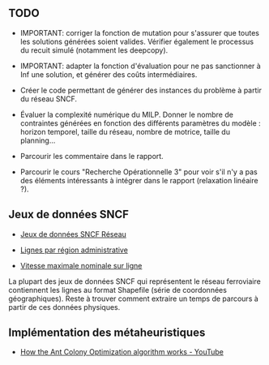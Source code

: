 ## TODO

- IMPORTANT: corriger la fonction de mutation pour s'assurer que toutes les solutions générées soient valides. Vérifier également le processus du recuit simulé (notamment les deepcopy).

- IMPORTANT: adapter la fonction d'évaluation pour ne pas sanctionner à Inf une solution, et générer des coûts intermédiaires.

- Créer le code permettant de générer des instances du problème à partir du réseau SNCF.

- Évaluer la complexité numérique du MILP. Donner le nombre de contraintes générées en fonction des différents paramètres du modèle : horizon temporel, taille du réseau, nombre de motrice, taille du planning...

- Parcourir les commentaire dans le rapport.

- Parcourir le cours "Recherche Opérationnelle 3" pour voir s'il n'y a pas des éléments intéressants à intégrer dans le rapport (relaxation linéaire ?).

## Jeux de données SNCF

- [Jeux de données SNCF Réseau](https://ressources.data.sncf.com/explore/?sort=modified&q=publisher:'SNCF+R%C3%A9seau,+DIRECTION+FINANCE+ACHATS'+OR+publisher:'SNCF+R%C3%A9seau)

- [Lignes par région administrative](https://ressources.data.sncf.com/explore/dataset/lignes-par-region-administrative/information/?location=7,44.99977,5.9491&basemap=jawg.transports)

- [Vitesse maximale nominale sur ligne](https://ressources.data.sncf.com/explore/dataset/vitesse-maximale-nominale-sur-ligne/table/?location=8,46.81798,2.5351&basemap=jawg.transports)

La plupart des jeux de données SNCF qui représentent le réseau ferroviaire contiennent les lignes au format Shapefile (série de coordonnées géographiques). Reste à trouver comment extraire un temps de parcours à partir de ces données physiques.

## Implémentation des métaheuristiques

- [How the Ant Colony Optimization algorithm works - YouTube](https://www.youtube.com/watch?v=783ZtAF4j5g)
